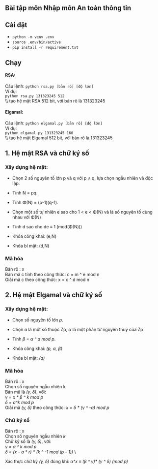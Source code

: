 ## Bài tập môn Nhập môn An toàn thông tin

## Cài đặt
* ``` python -m venv .env ```
* ``` source .env/bin/active ```
* ``` pip install -r requirement.txt ```

## Chạy
#### RSA:
Câu lệnh: ```python rsa.py [bản rõ] [độ lớn]``` \
Ví dụ: \
```python rsa.py 131323245 512``` \
\\\ tạo hệ mật RSA 512 bit, với bản rõ là 131323245
#### Elgamal:
Câu lệnh: ```python elgamal.py [bản rõ] [độ lớn]``` \
Ví dụ: \
```python elgamal.py 131323245 160``` \
\\\ tạo hệ mật Elgamal 512 bit, với bản rõ là 131323245
## 1. Hệ mật RSA và chữ ký số
### Xây dựng hệ mật:
* Chọn 2 số nguyên tố lớn p và q với p ≠ q, lựa chọn ngẫu nhiên và độc lập.
* Tính N = pq.
* Tính Φ(N) = (p-1)(q-1).
* Chọn một số tự nhiên e sao cho 1 < e < Φ(N) và là số nguyên tố cùng nhau với Φ(N)
* Tính d sao cho de ≡ 1 (mod(Φ(N)))

* Khóa công khai: (e,N)
* Khóa bí mật: (d,N)

### Mã hóa
Bản rõ : x \
Bản mã c tính theo công thức: c = m ^ e mod n \
Giải mã c theo công thức: x = c ^ d mod n
## 2. Hệ mật Elgamal và chữ ký số
### Xây dựng hệ mật:
* Chọn số nguyên tố lớn *p*.
* Chọn *a* là một số thuộc Zp, *α* là một phần tử nguyên thuỷ của Zp
* Tính *β = α ^ a mod p*.

* Khóa công khai: *(p, α, β)*
* Khóa bí mật: *(a)*

### Mã hóa
Bản rõ : x \
Chọn số nguyên ngẫu nhiên k \
Bản mã là *(γ, δ)*, với: \
*γ = x * β ^ k mod p*\
*δ = a^k mod p* \
Giải mã *(γ, δ)* theo công thức: *x = δ * (γ ^ -a) mod p*

### Chữ ký số

Bản rõ : x \
Chọn số nguyên ngẫu nhiên *k* \
Chữ ký số là *(γ, δ)*, với: \
*γ = α ^ k mod p* \
*δ = (x - a * r) * (k ^ -1 mod (p - 1))* \

Xác thực chữ ký *(γ, δ)* đúng khi: *α^x ≡ (β ^ γ)\* (γ ^ δ) (mod p)*





